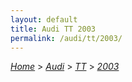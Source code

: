 ```yaml
---
layout: default
title: Audi TT 2003
permalink: /audi/tt/2003/
---
```

[*Home*](/) > [*Audi*](/audi/) > [*TT*](/audi/tt/) > [*2003*](/audi/tt/2003/)
